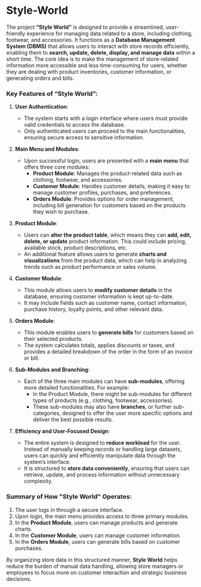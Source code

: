 # Style-World

The project **“Style World”** is designed to provide a streamlined, user-friendly experience for managing data related to a store, including clothing, footwear, and accessories. It functions as a **Database Management System (DBMS)** that allows users to interact with store records efficiently, enabling them to **search, update, delete, display, and manage data** within a short time. The core idea is to make the management of store-related information more accessible and less time-consuming for users, whether they are dealing with product inventories, customer information, or generating orders and bills.

### Key Features of “Style World”:
1. **User Authentication**: 
   - The system starts with a login interface where users must provide valid credentials to access the database.
   - Only authenticated users can proceed to the main functionalities, ensuring secure access to sensitive information.

2. **Main Menu and Modules**:
   - Upon successful login, users are presented with a **main menu** that offers three core modules:
     - **Product Module**: Manages the product-related data such as clothing, footwear, and accessories.
     - **Customer Module**: Handles customer details, making it easy to manage customer profiles, purchases, and preferences.
     - **Orders Module**: Provides options for order management, including bill generation for customers based on the products they wish to purchase.

3. **Product Module**:
   - Users can **alter the product table**, which means they can **add, edit, delete, or update** product information. This could include pricing, available stock, product descriptions, etc.
   - An additional feature allows users to generate **charts and visualizations** from the product data, which can help in analyzing trends such as product performance or sales volume.

4. **Customer Module**:
   - This module allows users to **modify customer details** in the database, ensuring customer information is kept up-to-date. 
   - It may include fields such as customer name, contact information, purchase history, loyalty points, and other relevant data.

5. **Orders Module**:
   - This module enables users to **generate bills** for customers based on their selected products. 
   - The system calculates totals, applies discounts or taxes, and provides a detailed breakdown of the order in the form of an invoice or bill.

6. **Sub-Modules and Branching**:
   - Each of the three main modules can have **sub-modules**, offering more detailed functionalities. For example:
     - In the Product Module, there might be sub-modules for different types of products (e.g., clothing, footwear, accessories).
     - These sub-modules may also have **branches**, or further sub-categories, designed to offer the user more specific options and deliver the best possible results.
   
7. **Efficiency and User-Focused Design**:
   - The entire system is designed to **reduce workload** for the user. Instead of manually keeping records or handling large datasets, users can quickly and efficiently manipulate data through the system’s interface.
   - It is structured to **store data conveniently**, ensuring that users can retrieve, update, and process information without unnecessary complexity.

### Summary of How "Style World" Operates:
1. The user logs in through a secure interface.
2. Upon login, the main menu provides access to three primary modules.
3. In the **Product Module**, users can manage products and generate charts.
4. In the **Customer Module**, users can manage customer information.
5. In the **Orders Module**, users can generate bills based on customer purchases.

By organizing store data in this structured manner, **Style World** helps reduce the burden of manual data handling, allowing store managers or employees to focus more on customer interaction and strategic business decisions.
